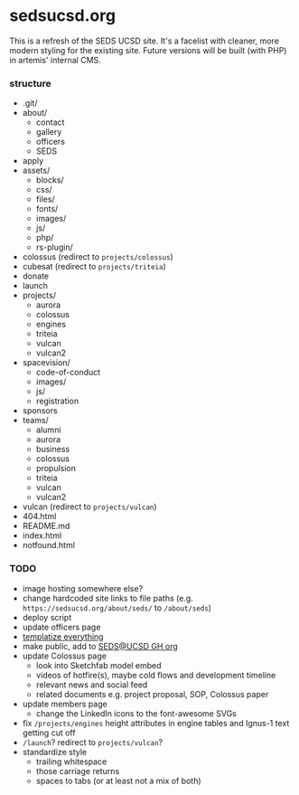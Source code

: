 # sedsucsd.org
This is a refresh of the SEDS UCSD site. It's a facelist with cleaner, more modern styling for the existing site. Future versions will be built (with PHP) in artemis' internal CMS.

### structure
+ .git/
+ about/
	+ contact
	+ gallery
	+ officers
	+ SEDS
+ apply
+ assets/
	+ blocks/
	+ css/
	+ files/
	+ fonts/
	+ images/
	+ js/
	+ php/
	+ rs-plugin/
+ colossus (redirect to `projects/colossus`)
+ cubesat (redirect to `projects/triteia`)
+ donate
+ launch
+ projects/
	+ aurora
	+ colossus
	+ engines
	+ triteia
	+ vulcan
	+ vulcan2
+ spacevision/
	+ code-of-conduct
	+ images/
	+ js/
	+ registration
+ sponsors
+ teams/
	+ alumni
	+ aurora
	+ business
	+ colossus
	+ propulsion
	+ triteia
	+ vulcan
	+ vulcan2
+ vulcan (redirect to `projects/vulcan`)
+ 404.html
+ README.md
+ index.html
+ notfound.html

### TODO
+ image hosting somewhere else?
+ change hardcoded site links to file paths (e.g. `https://sedsucsd.org/about/seds/` to `/about/seds`)
+ deploy script
+ update officers page
+ [templatize everything](https://medium.com/@AmyScript/how-to-reduce-reuse-and-recycle-your-code-389e6742e4ac)
+ make public, add to [SEDS@UCSD GH org](https://github.com/SEDS-Software)
+ update Colossus page
	+ look into Sketchfab model embed
	+ videos of hotfire(s), maybe cold flows and development timeline
	+ relevant news and social feed
	+ related documents e.g. project proposal, SOP, Colossus paper
+ update members page
	+ change the LinkedIn icons to the font-awesome SVGs
+ fix `/projects/engines` height attributes in engine tables and Ignus-1 text getting cut off
+ `/launch`? redirect to `projects/vulcan`?
+ standardize style
	+ trailing whitespace
	+ those carriage returns
	+ spaces to tabs (or at least not a mix of both)
